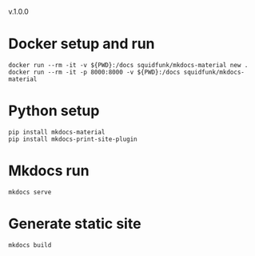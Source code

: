 v.1.0.0

# Docker setup and run
    docker run --rm -it -v ${PWD}:/docs squidfunk/mkdocs-material new .
    docker run --rm -it -p 8000:8000 -v ${PWD}:/docs squidfunk/mkdocs-material

# Python setup
    pip install mkdocs-material
    pip install mkdocs-print-site-plugin

# Mkdocs run
    mkdocs serve

# Generate static site
    mkdocs build
